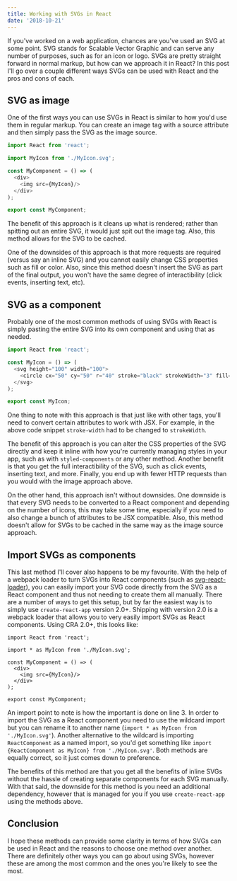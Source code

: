 ```yaml
---
title: Working with SVGs in React
date: '2018-10-21'
---
```


If you've worked on a web application, chances are you've used an SVG at some point. SVG stands for Scalable Vector Graphic and can serve any number of purposes, such as for an icon or logo. SVGs are pretty straight forward in normal markup, but how can we approach it in React? In this post I'll go over a couple different ways SVGs can be used with React and the pros and cons of each.

<!-- end -->

## SVG as image

One of the first ways you can use SVGs in React is similar to how you'd use them in regular markup. You can create an image tag with a source attribute and then simply pass the SVG as the image source. 

```js
import React from 'react';

import MyIcon from './MyIcon.svg';

const MyComponent = () => (
  <div>
    <img src={MyIcon}/>
  </div>
);

export const MyComponent;
```

The benefit of this approach is it cleans up what is rendered; rather than spitting out an entire SVG, it would just spit out the image tag. Also, this method allows for the SVG to be cached.

One of the downsides of this approach is that more requests are required (versus say an inline SVG) and you cannot easily change CSS properties such as fill or color. Also, since this method doesn't insert the SVG as part of the final output, you won't have the same degree of interactibility (click events, inserting text, etc).

## SVG as a component

Probably one of the most common methods of using SVGs with React is simply pasting the entire SVG into its own component and using that as needed.

```js
import React from 'react';

const MyIcon = () => (
  <svg height="100" width="100">
    <circle cx="50" cy="50" r="40" stroke="black" strokeWidth="3" fill="red" /> 
  </svg> 
);

export const MyIcon;
```

One thing to note with this approach is that just like with other tags, you'll need to convert certain attributes to work with JSX. For example, in the above code snippet `stroke-width` had to be changed to `strokeWidth`.

The benefit of this approach is you can alter the CSS properties of the SVG directly and keep it inline with how you're currently managing styles in your app, such as with `styled-components` or any other method. Another benefit is that you get the full interactibility of the SVG, such as click events, inserting text, and more. Finally, you end up with fewer HTTP requests than you would with the image approach above. 

On the other hand, this approach isn't without downsides. One downside is that every SVG needs to be converted to a React component and depending on the number of icons, this may take some time, especially if you need to also change a bunch of attributes to be JSX compatible. Also, this method doesn't allow for SVGs to be cached in the same way as the image source approach.

## Import SVGs as components

This last method I'll cover also happens to be my favourite. With the help of a webpack loader to turn SVGs into React components (such as [svg-react-loader](https://github.com/jhamlet/svg-react-loader)), you can easily import your SVG code directly from the SVG as a React component and thus not needing to create them all manually. There are a number of ways to get this setup, but by far the easiest way is to simply use `create-react-app` version 2.0+. Shipping with version 2.0 is a webpack loader that allows you to very easily import SVGs as React components. Using CRA 2.0+, this looks like:

```js{3}
import React from 'react';

import * as MyIcon from './MyIcon.svg';

const MyComponent = () => (
  <div>
    <img src={MyIcon}/>
  </div>
);

export const MyComponent;
```

An import point to note is how the important is done on line 3. In order to import the SVG as a React component you need to use the wildcard import but you can rename it to another name (`import * as MyIcon from './MyIcon.svg'`). Another alternative to the wildcard is importing `ReactComponent` as a named import, so you'd get something like `import {ReactComponent as MyIcon} from './MyIcon.svg'`. Both methods are equally correct, so it just comes down to preference.

The benefits of this method are that you get all the benefits of inline SVGs without the hassle of creating separate components for each SVG manually. With that said, the downside for this method is you need an additional dependency, however that is managed for you if you use `create-react-app` using the methods above.

## Conclusion

I hope these methods can provide some clarity in terms of how SVGs can be used in React and the reasons to choose one method over another. There are definitely other ways you can go about using SVGs, however these are among the most common and the ones you're likely to see the most.
